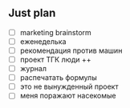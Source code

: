 ## Just plan
- [ ] marketing brainstorm 
- [ ] еженеделька
- [ ] рекомендация против машин
- [ ] проект ТГК люди ++
- [ ] журнал
- [ ] распечатать формулы
- [ ] это не вынужденный проект
- [ ] меня поражают насекомые
